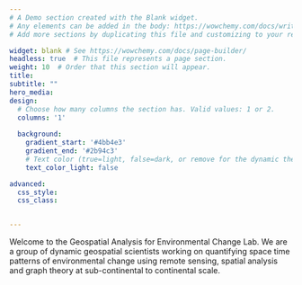 ```yaml
---
# A Demo section created with the Blank widget.
# Any elements can be added in the body: https://wowchemy.com/docs/writing-markdown-latex/
# Add more sections by duplicating this file and customizing to your requirements.

widget: blank # See https://wowchemy.com/docs/page-builder/
headless: true  # This file represents a page section.
weight: 10  # Order that this section will appear.
title: 
subtitle: ""
hero_media: 
design:
  # Choose how many columns the section has. Valid values: 1 or 2.
  columns: '1'
  
  background:
    gradient_start: '#4bb4e3'
    gradient_end: '#2b94c3'
    # Text color (true=light, false=dark, or remove for the dynamic theme color).
    text_color_light: false

advanced:
  css_style:
  css_class:


---
```


Welcome to the Geospatial Analysis for Environmental Change Lab. We are a group of dynamic geospatial scientists working on quantifying space time patterns of environmental change using remote sensing, spatial analysis and graph theory at sub-continental to continental scale.
